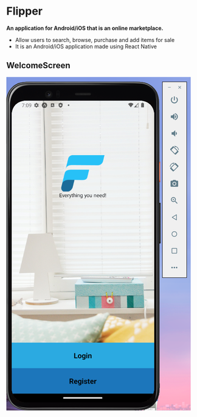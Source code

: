 # Flipper

**An application for Android/iOS that is an online marketplace.**

- Allow users to search, browse, purchase and add items for sale
- It is an Android/iOS application made using React Native

## WelcomeScreen

![](https://github.com/AndreiBilboreanu/Flipper/blob/main/demo/start_page.png)
